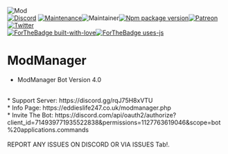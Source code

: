![Mod](https://cdn.discordapp.com/avatars/714939771935522838/b5f224a1f20a180452b1dc0d44116fa4.webp?size=256)
<br>
[![Discord](https://img.shields.io/discord/787871047139328000?label=discord&color=7289DA&style=flat-square)](https://discord.gg/rqJ75H8xVTU) [![Maintenance](https://img.shields.io/badge/Maintained%3F-yes-green.svg)](https://GitHub.com/EddiesLife247/ModManager/graphs/commit-activity)![Maintainer](https://img.shields.io/badge/maintainer-eddieslife247-blue)[![Npm package version](https://badgen.net/npm/v/express)](https://npmjs.com/package/express)[![Patreon](https://badgen.net/badge/icon/patreon?icon=patreon&label)](https://patron.com/eddieslife247)[![Twitter](https://badgen.net/badge/icon/twitter?icon=twitter&label)](https://twitter.com/eddieplaysstuff)<br>
[![ForTheBadge built-with-love](http://ForTheBadge.com/images/badges/built-with-love.svg)](https://GitHub.com/EddiesLife247/)[![ForTheBadge uses-js](http://ForTheBadge.com/images/badges/uses-js.svg)](http://ForTheBadge.com)









# ModManager
* ModManager Bot Version 4.0
<br>
* Support Server: https://discord.gg/rqJ75H8xVTU
<br>
* Info Page: https://eddieslife247.co.uk/modmanager.php
<br>
* Invite The Bot: https://discord.com/api/oauth2/authorize?client_id=714939771935522838&permissions=1127763619046&scope=bot%20applications.commands
<br><br>
REPORT ANY ISSUES ON DISCORD OR VIA ISSUES Tab!.
